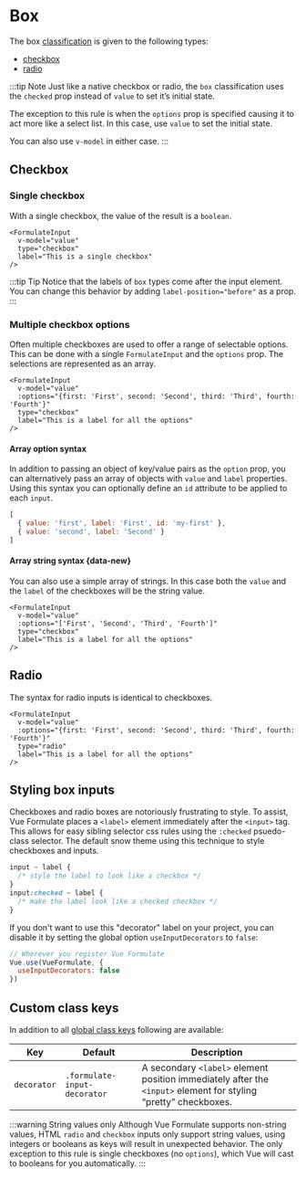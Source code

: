 # Box

The box [classification](/zh/guide/inputs/custom-inputs/#what-is-a-classification) is given to the following types:

- [checkbox](#checkbox)
- [radio](#radio)

:::tip Note
Just like a native checkbox or radio, the `box` classification uses the `checked`
prop instead of `value` to set it’s initial state.

The exception to this rule is when the `options` prop is specified causing it to
act more like a select list. In this case, use `value` to set the initial state.

You can also use `v-model` in either case.
:::

## Checkbox

### Single checkbox

With a single checkbox, the value of the result is a `boolean`.

```vue
<FormulateInput
  v-model="value"
  type="checkbox"
  label="This is a single checkbox"
/>
```

<demo-input-checkbox />

:::tip Tip
Notice that the labels of `box` types come after the input element. You can
change this behavior by adding `label-position="before"` as a prop.
:::

### Multiple checkbox options

Often multiple checkboxes are used to offer a range of selectable options. This
can be done with a single `FormulateInput` and the `options` prop. The
selections are represented as an array.

```vue
<FormulateInput
  v-model="value"
  :options="{first: 'First', second: 'Second', third: 'Third', fourth: 'Fourth'}"
  type="checkbox"
  label="This is a label for all the options"
/>
```

<demo-input-checkbox-multi />

#### Array option syntax

In addition to passing an object of key/value pairs as the `option` prop, you
can alternatively pass an array of objects with `value` and `label` properties.
Using this syntax you can optionally define an `id` attribute to be applied to
each `input`.

```js
[
  { value: 'first', label: 'First', id: 'my-first' },
  { value: 'second', label: 'Second' }
]
```

#### Array string syntax <Badge text="2.5" /> {data-new}

You can also use a simple array of strings. In this case both the `value` and
the `label` of the checkboxes will be the string value.

```vue
<FormulateInput
  v-model="value"
  :options="['First', 'Second', 'Third', 'Fourth']"
  type="checkbox"
  label="This is a label for all the options"
/>
```

## Radio

The syntax for radio inputs is identical to checkboxes.

```vue
<FormulateInput
  v-model="value"
  :options="{first: 'First', second: 'Second', third: 'Third', fourth: 'Fourth'}"
  type="radio"
  label="This is a label for all the options"
/>
```

<demo-input-radio />

## Styling box inputs

Checkboxes and radio boxes are notoriously frustrating to style. To assist,
Vue Formulate places a `<label>` element immediately after the `<input>` tag.
This allows for easy sibling selector css rules using the `:checked` psuedo-class
selector. The default snow theme using this technique to style checkboxes and
inputs.

```css
input ~ label {
  /* style the label to look like a checkbox */
}
input:checked ~ label {
  /* make the label look like a checked checkbox */
}
```

If you don't want to use this "decorator" label on your project, you can disable
it by setting the global option `useInputDecorators` to `false`:

```js
// Wherever you register Vue Formulate
Vue.use(VueFormulate, {
  useInputDecorators: false
})
```

## Custom class keys

In addition to all [global class keys](/zh/guide/theming/#customizing-classes)
following are available:

Key             | Default                          | Description
----------------|----------------------------------|---------------------------------------------------
`decorator`     | `.formulate-input-decorator`     | A secondary `<label>` element position immediately after the `<input>` element for styling “pretty” checkboxes.

:::warning String values only
Although Vue Formulate supports non-string values, HTML `radio` and `checkbox`
inputs only support string values, using integers or booleans as keys will
result in unexpected behavior. The only exception to this rule is single
checkboxes (no `options`), which Vue will cast to booleans for you automatically.
:::
